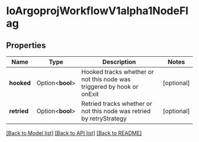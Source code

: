 # IoArgoprojWorkflowV1alpha1NodeFlag

## Properties

Name | Type | Description | Notes
------------ | ------------- | ------------- | -------------
**hooked** | Option<**bool**> | Hooked tracks whether or not this node was triggered by hook or onExit | [optional]
**retried** | Option<**bool**> | Retried tracks whether or not this node was retried by retryStrategy | [optional]

[[Back to Model list]](../README.md#documentation-for-models) [[Back to API list]](../README.md#documentation-for-api-endpoints) [[Back to README]](../README.md)


